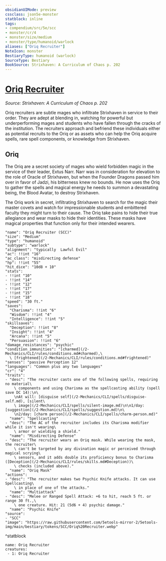 ```yaml
---
obsidianUIMode: preview
cssclass: json5e-monster
statblock: inline
tags:
- compendium/src/5e/scc
- monster/cr/4
- monster/size/medium
- monster/type/humanoid/warlock
aliases: ["Oriq Recruiter"]
NoteIcon: monster
BestiaryType: humanoid (warlock)
SourceType: Bestiary
BookSource: Strixhaven: A Curriculum of Chaos p. 202
---
```

# [Oriq Recruiter](2-Mechanics/CLI/bestiary/humanoid/oriq-recruiter-scc.md)
*Source: Strixhaven: A Curriculum of Chaos p. 202*  

Oriq recruiters are subtle mages who infiltrate Strixhaven in service to their order. They are adept at blending in, watching for powerful but underperforming mages and students who have fallen through the cracks of the institution. The recruiters approach and befriend these individuals either as potential recruits to the Oriq or as assets who can help the Oriq acquire spells, rare spell components, or knowledge from Strixhaven.

## Oriq

The Oriq are a secret society of mages who wield forbidden magic in the service of their leader, Extus Narr. Narr was in consideration for elevation to the role of Oracle of Strixhaven, but when the Founder Dragons passed him over in favor of Jadzi, his bitterness knew no bounds. He now uses the Oriq to gather the spells and magical energy he needs to summon a devastating being, the Blood Avatar, to destroy Strixhaven.

The Oriq work in secret, infiltrating Strixhaven to search for the magic their master covets and watch for impressionable students and embittered faculty they might turn to their cause. The Oriq take pains to hide their true allegiance and wear masks to hide their identities. These masks have magical properties that function only for their intended wearers.

```statblock
"name": "Oriq Recruiter (SCC)"
"size": "Medium"
"type": "humanoid"
"subtype": "warlock"
"alignment": "typically  Lawful Evil"
"ac": !!int "16"
"ac_class": "misdirecting defense"
"hp": !!int "55"
"hit_dice": "10d8 + 10"
"stats":
- !!int "10"
- !!int "14"
- !!int "12"
- !!int "17"
- !!int "15"
- !!int "18"
"speed": "30 ft."
"saves":
  "Charisma": !!int "6"
  "Wisdom": !!int "4"
  "Intelligence": !!int "5"
"skillsaves":
  "Deception": !!int "8"
  "Insight": !!int "4"
  "Arcana": !!int "5"
  "Persuasion": !!int "6"
"damage_resistances": "psychic"
"condition_immunities": "[charmed](/2-Mechanics/CLI/rules/conditions.md#charmed),\
  \ [frightened](/2-Mechanics/CLI/rules/conditions.md#frightened)"
"senses": "passive Perception 12"
"languages": "Common plus any two languages"
"cr": "4"
"traits":
- "desc": "The recruiter casts one of the following spells, requiring no material\
    \ components and using Charisma as the spellcasting ability (spell save DC 14):\n\
    \nAt will: [disguise self](/2-Mechanics/CLI/spells/disguise-self.md), [silent\
    \ image](/2-Mechanics/CLI/spells/silent-image.md)\n\n1/day: [suggestion](/2-Mechanics/CLI/spells/suggestion.md)\n\
    \n2/day: [charm person](/2-Mechanics/CLI/spells/charm-person.md)"
  "name": "Spellcasting"
- "desc": "The AC of the recruiter includes its Charisma modifier while it isn't wearing\
    \ armor or wielding a shield."
  "name": "Misdirecting Defense"
- "desc": "The recruiter wears an Oriq mask. While wearing the mask, the recruiter\
    \ can't be targeted by any divination magic or perceived through magical scrying\
    \ sensors, and it adds double its proficiency bonus to Charisma ([Deception](/2-Mechanics/CLI/rules/skills.md#Deception))\
    \ checks (included above)."
  "name": "Oriq Mask"
"actions":
- "desc": "The recruiter makes two Psychic Knife attacks. It can use Spellcasting\
    \ in place of one of the attacks."
  "name": "Multiattack"
- "desc": "Melee or Ranged Spell Attack: +6 to hit, reach 5 ft. or range 30 ft.,\
    \ one creature. Hit: 21 (5d6 + 4) psychic damage."
  "name": "Psychic Knife"
"source":
- "SCC"
"image": "https://raw.githubusercontent.com/5etools-mirror-2/5etools-img/main/bestiary/tokens/SCC/Oriq%20Recruiter.webp"
```
^statblock

```encounter-table
name: Oriq Recruiter
creatures:
 - 1: Oriq Recruiter
```